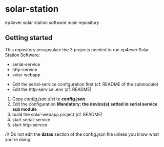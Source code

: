 # solar-station

ep4ever solar station software main repository

## Getting started

This repository encapsulate the 3 projects needed to run ep4ever Solar Station Software:

- serial-service
- http-service
- solar-webapp

* Edit the serial-service configuration first (cf. README of the submodule)
* Edit the http-service .env (cf. README)

1) Copy *config.json.dist* to **config.json**
2) Edit the configuration
    **Mandatory: the device(s) setted in serial service sub module**
3) build the solar-webapp project (cf. README)
4) start serial-service
5) start http-service

/!\ Do not edit the **datas** section of the config.json file unless you know what you're doing!